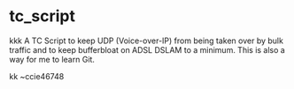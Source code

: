 # tc_script

kkk
A TC Script to keep UDP (Voice-over-IP) from being taken over by bulk traffic and to keep bufferbloat on ADSL DSLAM to a minimum. This is also a way for me to learn Git.

kk
~ccie46748
